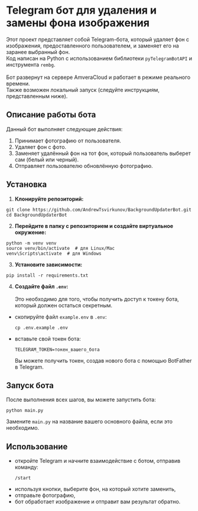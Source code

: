 # Telegram бот для удаления и замены фона изображения
Этот проект представляет собой Telegram-бота, который удаляет фон с изображения, 
предоставленного пользователем, и заменяет его на заранее выбранный фон.
<br>Код написан на Python с использованием библиотеки `pyTelegramBotAPI` и инструмента `rembg`.
<br><br>Бот развернут на сервере AmveraCloud и работает в режиме реального времени.
<br>Также возможен локальный запуск (следуйте инструкциям, представленным ниже).

## Описание работы бота
Данный бот выполняет следующие действия:
1. Принимает фотографию от пользователя.
2. Удаляет фон с фото.
3. Заменяет удалённый фон на тот фон, который пользователь выберет сам (белый или черный).
4. Отправляет пользователю обновлённую фотографию.

## Установка
1. **Клонируйте репозиторий:**
```
git clone https://github.com/AndrewTsvirkunov/BackgroundUpdaterBot.git
cd BackgroundUpdaterBot
```
2. **Перейдите в папку с репозиторием и создайте виртуальное окружение:**
```
python -m venv venv
source venv/bin/activate  # для Linux/Mac
venv\Scripts\activate  # для Windows
```
3. **Установите зависимости:**
```
pip install -r requirements.txt
```
4. **Создайте файл `.env`:**
<br><br>Это необходимо для того, чтобы получить доступ к токену бота, который должен остаться секретным.
- скопируйте файл `example.env` в `.env`:
   ```
   cp .env.example .env
   ```
- вставьте свой токен бота: 
  ```
  TELEGRAM_TOKEN=токен_вашего_бота
  ```
  Вы можете получить токен, создав нового бота с помощью BotFather в Telegram.
## Запуск бота
После выполнения всех шагов, вы можете запустить бота:
```
python main.py
```
Замените `main.py` на название вашего основного файла, если это необходимо.
## Использование
- откройте Telegram и начните взаимодействие с ботом, отправив команду:
  ```
  /start
  ```
- используя кнопки, выберите фон, на который хотите заменить,
- отправьте фотографию,
- бот обработает изображение и отправит вам результат обратно.

